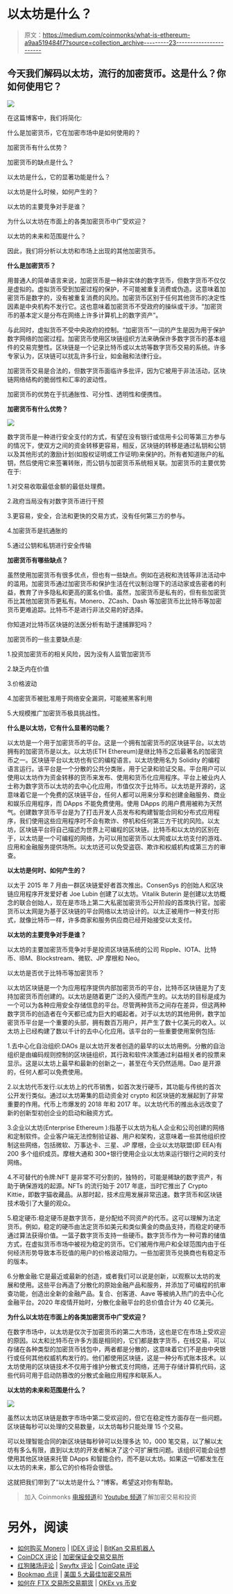 # 以太坊是什么？

> 原文：<https://medium.com/coinmonks/what-is-ethereum-a9aa519484f7?source=collection_archive---------23----------------------->

## 今天我们解码以太坊，流行的加密货币。这是什么？你如何使用它？

![](img/4ffee872ba9ed4404ad778b5b610110a.png)

在这篇博客中，我们将简化:

什么是加密货币，它在加密市场中是如何使用的？

加密货币有什么优势？

加密货币的缺点是什么？

以太坊是什么，它的显著功能是什么？

以太坊是什么时候，如何产生的？

以太坊的主要竞争对手是谁？

为什么以太坊在市面上的各类加密货币中广受欢迎？

以太坊的未来和范围是什么？

因此，我们将分析以太坊和市场上出现的其他加密货币。

**什么是加密货币？**

用普通人的简单语言来说，加密货币是一种非实体的数字货币，但数字货币不仅仅是虚拟的。虚拟货币受到加密过程的保护，不可能被重复消费或伪造。这意味着加密货币是数字的，没有被重复消费的风险。加密货币区别于任何其他货币的决定性因素是中央机构不发行它。这也意味着加密货币不受政府的操纵或干涉。“加密货币的基本定义是分布在网络上许多计算机上的数字资产”。

与此同时，虚拟货币不受中央政府的控制。“加密货币”一词的产生是因为用于保护数字网络的加密过程。加密货币使用区块链组织方法来确保许多数字货币的基本组件的交易完整性。区块链是一个记录比特币或以太坊等数字货币交易的系统。许多专家认为，区块链可以扰乱许多行业，如金融和法律行业。

加密货币交易是合法的，但数字货币面临许多批评，因为它被用于非法活动，区块链网络结构的脆弱性和汇率的波动性。

加密货币的优势在于抗通胀性、可分性、透明性和便携性。

**加密货币有什么优势？**

![](img/c7e44a6edd8c9bed8f2e429b9c697c6c.png)

数字货币是一种进行安全支付的方式，有望在没有银行或信用卡公司等第三方参与的情况下，使双方之间的资金转移更容易，相反，区块链的转移是通过私钥和公钥以及其他形式的激励计划(如股权证明或工作证明)来保护的。所有者知道账户的私钥，然后使用它来签署转账，而公钥与加密货币系统相关联。加密货币的主要优势在于:

1.对交易收取最低金额的最低处理费。

2.政府当局没有对数字货币进行干预

3.更容易，安全，合法和更快的交易方式，没有任何第三方的参与。

4.加密货币是抗通胀的

5.通过公钥和私钥进行安全传输

**加密货币有哪些缺点？**

虽然使用加密货币有很多优点，但也有一些缺点。例如在逃税和洗钱等非法活动中的滥用。加密货币通过加密货币和保护生活在代议制治理下的活动家或告密者的利益，教育了许多隐私和更高的匿名价值。虽然，加密货币是私有的，但有些加密货币比其他加密货币更私有。Monero、ZCash、Dash 等加密货币比比特币等加密货币更难追踪。比特币不是进行非法交易的好选择。

你知道对比特币区块链的法医分析有助于逮捕罪犯吗？

加密货币的一些主要缺点是:

1.投资加密货币的相关风险，因为没有人监管加密货币

2.缺乏内在价值

3.价格波动

4.加密货币被批准用于网络安全漏洞，可能被黑客利用

5.大规模推广加密货币极具挑战性。

**什么是以太坊，它有什么显著的功能？**

以太坊是一个用于加密货币的平台。这是一个拥有加密货币的区块链平台。以太坊拥有的加密货币是以太。以太坊(ETH Ethereum)是继比特币之后最著名的加密货币之一。区块链平台以太坊也有它的编程语言。以太坊使用名为 Solidity 的编程语言运行。该平台是一个分散的公共分类账，用于记录和验证交易。平台用户可以使用以太坊作为资金转移的货币来发布、使用和货币化应用程序。平台上被业内人士称为数字货币以太坊的去中心化应用，市值仅次于比特币。以太坊是开源的，这意味着它是一个免费的区块链平台，任何人都可以用来分享和创建金融服务、商业和娱乐应用程序，而 DApps 不能免费使用。使用 DApps 的用户费用被称为天然气。创建数字货币平台是为了打击开发人员发布和构建智能合同和分布式应用程序，我们使用这些应用程序时不会有欺诈、停机和任何第三方干扰的风险。以太坊，区块链平台将自己描述为世界上可编程的区块链。比特币和以太坊的区别在于，以太坊是一个可编程的网络，为可以用加密货币以太网或以太坊支付的游戏、应用和金融服务提供场所。以太坊还可以免受盗窃、欺诈和权威机构或第三方的审查。

**以太坊是何时、如何产生的？**

以太于 2015 年 7 月由一群区块链爱好者首次推出。ConsenSys 的创始人和区块链应用程序开发爱好者 Joe Lubin 创建了以太坊。Vitalik Buterin 是创建以太坊概念的联合创始人，现在是市场上第二大私密加密货币公开阶段的首席执行官。加密货币以太网是为基于区块链的平台网络以太坊设计的。以太正被用作一种支付形式，就像比特币一样，许多商家和服务供应商已经开始接受以太支付。

**以太坊的主要竞争对手是谁？**

以太坊的主要加密货币竞争对手是投资区块链系统的公司 Ripple、IOTA、比特币、IBM、Blockstream、微软、JP 摩根和 Neo。

以太坊是否优于比特币等加密货币？

以太坊区块链是一个为应用程序提供内部加密货币的平台，比特币区块链是为了支持加密货币而创建的。以太坊是随着更广泛的入侵而产生的。以太坊的目标是成为一个可以为各种应用安全存储信息的平台。尽管两种货币之间存在差异，但这两种数字货币的创造者在今天都已成为巨大的崛起者。对于以太坊的其他用例，数字加密货币平台是一个重要的头部，拥有数百万用户，并产生了数十亿美元的收入。以太坊上已经构建了数以千计的去中心化应用。该平台的一些重要使用案例包括:

1.去中心化自治组织:DAOs 是以太坊开发者创造的最早的以太坊用例。分散的自治组织是由编码规则控制的区块链组织，其行政和软件决策通过利益相关者的投票来显示。这是以太坊上最早和最新的创新之一，甚至在今天仍然适用。Dao 是开源的，任何人都可以免费使用。

2.以太坊代币发行:以太坊上的代币销售，如首次发行硬币，其功能与传统的首次公开发行类似。通过以太坊筹集的启动资金对 crypto 和区块链的发展起到了非常重要的作用。代币上市爆发的 2018 年和 2017 年。以太坊代币的推出永远改变了新的创新型初创企业的启动和融资方式。

3.企业以太坊(Enterprise Ethereum ):指基于以太坊为私人企业和公司创建的网络和定制软件。企业客户端无法控制验证器、用户和架构，这意味着一些其他组织控制这些网络，包括微软、万事达卡、三星、JP 摩根，企业以太坊联盟(即 EEA)有 200 多个组织成员。摩根大通和 300+银行使用企业以太坊来运行银行之间的支付网络。

4.不可替代的令牌:NFT 是非常不可分割的，独特的，可能是稀缺的数字资产，有助于确保游戏的起源。NFTs 的流行始于 2017 年底，当时它推出了 Crypto Kittie，即数字猫收藏品。从那时起，技术应用发展非常迅速。数字货币和区块链技术吸引了大量的观众。

5.稳定硬币:稳定硬币是数字货币，是分配给不同资产的代币。这可以理解为法定货币。例如，稳定的硬币由法定货币如美元和类似黄金的商品支持，而稳定的硬币通过算法获得价值。一篮子数字货币支持一些硬币。数字货币作为一种可靠的储值方式，在虚拟货币市场中被视为稳定的货币。它们被用作用户和全球范围内由于任何经济形势导致本币贬值的用户的价格波动阻力。一些加密货币兑换商也有稳定币的版本。

6.分散金融:它是最近或最新的创造，或者我们可以说是创新，以观察以太坊的发展和使用。这些平台再造了分散化的原始金融产品和服务，并添加了可编程的抗审查功能，创造出全新的金融产品。复合、创客道、Aave 等被纳入热门的去中心化金融平台。2020 年疫情开始时，分散化金融平台的总价值合计为 40 亿美元。

**为什么以太坊在市面上的各类加密货币中广受欢迎？**

在数字市场中，以太坊是仅次于加密货币的第二大市场，这也是它在市场上受欢迎的原因。以太和比特币在许多方面是相同的，它们都是数字货币，在线交易，可以存储在各种类型的加密货币钱包中，两者都是分散的，这意味着它们不是由中央银行或任何其他权威机构发行的。他们都使用区块链，这是一种分布式账本技术。以太坊使用的区块链技术不仅用于维护分散式支付网络，还用于存储计算机代码，这些代码可用于启动防篡改的分散式金融应用程序和联系人。

**以太坊的未来和范围是什么？**

![](img/5507c75a984e55249942ddfc44907f98.png)

虽然以太坊区块链是数字市场中第二受欢迎的，但它在稳定性方面存在一些问题。区块链每秒可以处理的交易数量，以太坊每秒只能处理 15 个交易。

可以处理智能合同的新区块链每秒钟可以处理多达 10，000 笔交易，以了解以太坊有多么有限，直到以太坊的开发者解决了这个可扩展性问题。该组织可能会设想使用其他区块链来托管 DApps 和智能合约，而不是以太坊。如果这一切都发生在以太坊的未来，那么它的价格将会很低。

这就把我们带到了“以太坊是什么？”博客。希望这对你有帮助。

> 加入 Coinmonks [电报频道](https://t.me/coincodecap)和 [Youtube 频道](https://www.youtube.com/c/coinmonks/videos)了解加密交易和投资

# 另外，阅读

*   [如何购买 Monero](https://coincodecap.com/buy-monero) | [IDEX 评论](https://coincodecap.com/idex-review) | [BitKan 交易机器人](https://coincodecap.com/bitkan-trading-bot)
*   [CoinDCX 评论](/coinmonks/coindcx-review-8444db3621a2) | [加密保证金交易交易所](https://coincodecap.com/crypto-margin-trading-exchanges)
*   [红狗赌场评论](https://coincodecap.com/red-dog-casino-review) | [Swyftx 评论](https://coincodecap.com/swyftx-review) | [CoinGate 评论](https://coincodecap.com/coingate-review)
*   [Bookmap 点评](https://coincodecap.com/bookmap-review-2021-best-trading-software) | [美国 5 大最佳加密交易所](https://coincodecap.com/crypto-exchange-usa)
*   [如何在 FTX 交易所交易期货](https://coincodecap.com/ftx-futures-trading) | [OKEx vs 币安](https://coincodecap.com/okex-vs-binance)